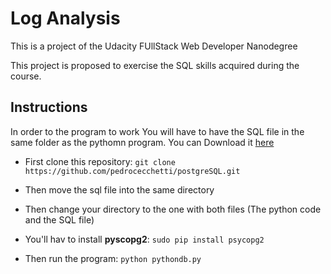 # Log Analysis

This is a project of the Udacity FUllStack Web Developer Nanodegree

This project is proposed to exercise the SQL skills acquired during the course. 

## Instructions
In order to the program to work You will have to have the SQL file in the same folder as the pythomn program.
You can Download it [here](https://d17h27t6h515a5.cloudfront.net/topher/2016/August/57b5f748_newsdata/newsdata.zip)

- First clone this repository:
```git clone https://github.com/pedrocecchetti/postgreSQL.git```
- Then move the sql file into the same directory
- Then change your directory to the one with both files (The python code and the SQL file)

- You'll hav to install **pyscopg2**:
```sudo pip install psycopg2```
- Then run the program:
```python pythondb.py```